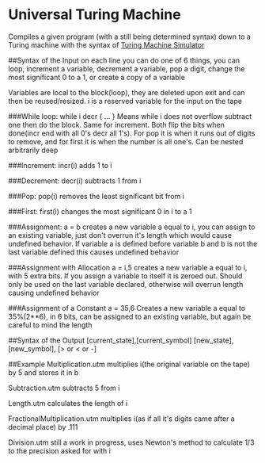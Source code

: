 # Universal Turing Machine

Compiles a given program (with a still being determined syntax)
down to a Turing machine with the syntax of [Turing Machine Simulator](https://martinugarte.com/turingmachine/)

##Syntax of the Input
on each line you can do one of 6 things, you can loop, increment a variable, decrement a variable, pop a digit, change the most significant 0 to a 1, or create a copy of a variable

Variables are local to the block(loop), they are deleted upon exit and can then be reused/resized. i is a reserved variable for the input on the tape

###While loop:
	while i decr {
		...
	}
Means while i does not overflow subtract one then do the block. Same for increment. Both flip the bits when done(incr end with all 0's decr all 1's). 
For pop it is when it runs out of digits to remove, and for first it is when the number is all one's. Can be nested arbitrarily deep

###Increment:
	incr(i) 
adds 1 to i

###Decrement:
	decr(i)
subtracts 1 from i

###Pop:
    pop(i)
removes the least significant bit from i

###First:
    first(i)
changes the most significant 0 in i to a 1

###Assignment:
	a = b
creates a new variable a equal to i, you can assign to an existing variable, just don't overrun it's length which would cause undefined behavior. If variable a is defined before variable b
and b is not the last variable defined this causes undefined behavior

###Assignment with Allocation
	a = i,5
creates a new variable a equal to i, with 5 extra bits. If you assign a variable to itself it is zeroed out. Should only be used on the last variable declared,
otherwise will overrun length causing undefined behavior

###Assignment of a Constant
    a = 35,6
Creates a new variable a equal to 35%(2**6), in 6 bits, can be assigned to an existing variable, but again be careful to mind the length

##Syntax of the Output
    [current_state],[current_symbol]
    [new_state],[new_symbol], [> or < or -]

##Example
Multiplication.utm multiplies i(the original variable on the tape) by 5 and stores it in b

Subtraction.utm subtracts 5 from i

Length.utm calculates the length of i

FractionalMultiplication.utm multiplies i(as if all it's digits came after a decimal place) by .111

Division.utm still a work in progress, uses Newton's method to calculate 1/3 to the precision asked for with i